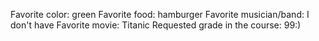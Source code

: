 Favorite color: green
Favorite food: hamburger
Favorite musician/band:  I don't have
Favorite movie: Titanic
Requested grade in the course: 99:)
